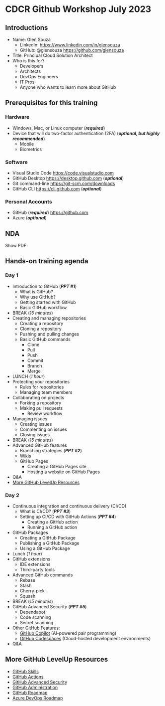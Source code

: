 # CDCR Github Workshop July 2023

## Introductions

- Name: Glen Souza
  - LinkedIn: <https://www.linkedin.com/in/glensouza>
  - GitHub: @glensouza <https://github.com/glensouza>
- Title: Principal Cloud Solution Architect
- Who is this for?
  - Developers
  - Architects
  - DevOps Engineers
  - IT Pros
  - Anyone who wants to learn more about GitHub

## Prerequisites for this training

### Hardware

- Windows, Mac, or Linux computer (***required***)
- Device that will do two-factor authentication (2FA) (***optional, but highly recommended***)
  - Mobile
  - Biometrics

### Software

- Visual Studio Code <https://code.visualstudio.com>
- GitHub Desktop <https://desktop.github.com> (***optional***)
- Git command-line <https://git-scm.com/downloads>
- GitHub CLI <https://cli.github.com> (***optional***)

### Personal Accounts

- GitHub (***required***) <https://github.com>
- Azure (***optional***)

## NDA

Show PDF

## Hands-on training agenda

### Day 1

- Introduction to GitHub (***PPT #1***)
  - What is GitHub?
  - Why use GitHub?
  - Getting started with GitHub
  - Basic GitHub workflow
- BREAK (*15 minutes*)
- Creating and managing repositories
  - Creating a repository
  - Cloning a repository
  - Pushing and pulling changes
  - Basic GitHub commands
    - Clone
    - Pull
    - Push
    - Commit
    - Branch
    - Merge
- LUNCH (*1 hour*)
- Protecting your repositories
  - Rules for repositories
  - Managing team members
- Collaborating on projects
  - Forking a repository
  - Making pull requests
    - Review workflow
- Managing issues
  - Creating issues
  - Commenting on issues
  - Closing issues
- BREAK (*15 minutes*)
- Advanced GitHub features
  - Branching strategies (***PPT #2***)
  - [Wikis](https://docs.github.com/en/communities/documenting-your-project-with-wikis/about-wikis)
  - GitHub Pages
    - Creating a GitHub Pages site
    - Hosting a website on GitHub Pages
- Q&A
- [More GitHub LevelUp Resources](#more-github-levelup-resources)

### Day 2

- Continuous integration and continuous delivery (CI/CD)
  - What is CI/CD? (***PPT #3***)
  - Setting up CI/CD with GitHub Actions (***PPT #4***)
    - Creating a GitHub action
    - Running a GitHub action
- GitHub Packages
  - Creating a GitHub Package
  - Publishing a GitHub Package
  - Using a GitHub Package
- Lunch (*1 hour*)
- GitHub extensions
  - IDE extensions
  - Third-party tools
- Advanced GitHub commands
  - Rebase
  - Stash
  - Cherry-pick
  - Squash
- BREAK (*15 minutes*)
- GitHub Advanced Security (***PPT #5***)
  - Dependabot
  - Code scanning
  - Secret scanning
- Other GitHub Features:
  - [GitHub Copilot](https://github.com/features/copilot#pricing) (AI-powered pair programming)
  - [GitHub Codespaces](https://github.com/features/codespaces) (Cloud-hosted development environments)
- Q&A

## More GitHub LevelUp Resources

- [GitHub Skills](https://skills.github.com)
- [GitHub Actions](https://learn.microsoft.com/en-us/users/githubtraining/collections/n5p4a5z7keznp5)
- [GitHub Advanced Security](https://learn.microsoft.com/en-us/users/githubtraining/collections/rqymc6yw8q5rey)
- [GitHub Administration](https://learn.microsoft.com/en-us/users/githubtraining/collections/mom7u1gzjdxw03)
- [GitHub Roadmap](https://github.com/github/roadmap)
- [Azure DevOps Roadmap](https://aka.ms/AzureDevOpsRoadmap)
